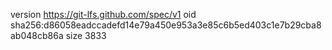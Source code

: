 version https://git-lfs.github.com/spec/v1
oid sha256:d86058eadccadefd14e79a450e953a3e85c6b5ed403c1e7b29cba8ab048cb86a
size 3833
